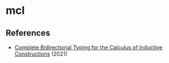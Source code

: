 # mcl

## References

- [Complete Bidirectional Typing for the Calculus of Inductive Constructions](https://arxiv.org/abs/2102.06513) (2021)
